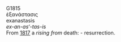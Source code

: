 <body>
  <p>G1815<br>  ἐξανάστασις  <br> exanastasis  <br><i>ex-an-as‘-tas-is </i><br>From <a href="g1817.htm">1817</a>  a <i>rising</i> <i>from</i> death: - resurrection.<br></p>
 </body>